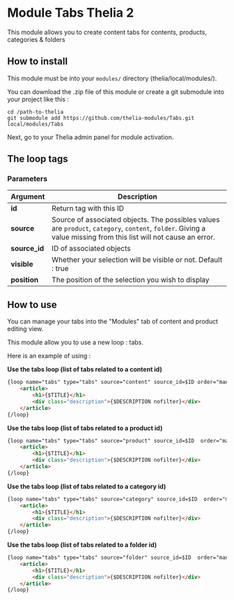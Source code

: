 # Module Tabs Thelia 2

This module allows you to create content tabs for contents, products, categories & folders

## How to install

This module must be into your ```modules/``` directory (thelia/local/modules/).

You can download the .zip file of this module or create a git submodule into your project like this :

```
cd /path-to-thelia
git submodule add https://github.com/thelia-modules/Tabs.git local/modules/Tabs
```

Next, go to your Thelia admin panel for module activation.

## The loop tags

### Parameters

|Argument |Description |
|---      |--- |
|**id** | Return tag with this ID |
|**source** | Source of associated objects. The possibles values are `product`, `category`, `content`, `folder`. Giving a value missing from this list will not cause an error. |
|**source_id** | ID of associated objects |
|**visible**           | Whether your selection will be visible or not. Default : true |
|**position**          | The position of the selection you wish to display |


## How to use

You can manage your tabs into the "Modules" tab of content and product editing view.

This module allow you to use a new loop : tabs.

Here is an example of using :

__Use the tabs loop (list of tabs related to a content id)__
```html
{loop name="tabs" type="tabs" source="content" source_id=$ID order="manual_reverse"}
    <article>
        <h1>{$TITLE}</h1>
        <div class="description">{$DESCRIPTION nofilter}</div>
    </article>
{/loop}
```

__Use the tabs loop (list of tabs related to a product id)__
```html
{loop name="tabs" type="tabs" source="product" source_id=$ID  order="manual_reverse"}
    <article>
        <h1>{$TITLE}</h1>
        <div class="description">{$DESCRIPTION nofilter}</div>
    </article>
{/loop}
```
__Use the tabs loop (list of tabs related to a category id)__
```html
{loop name="tabs" type="tabs" source="category" source_id=$ID  order="manual_reverse"}
    <article>
        <h1>{$TITLE}</h1>
        <div class="description">{$DESCRIPTION nofilter}</div>
    </article>
{/loop}
```
__Use the tabs loop (list of tabs related to a folder id)__
```html
{loop name="tabs" type="tabs" source="folder" source_id=$ID  order="manual_reverse"}
    <article>
        <h1>{$TITLE}</h1>
        <div class="description">{$DESCRIPTION nofilter}</div>
    </article>
{/loop}
```